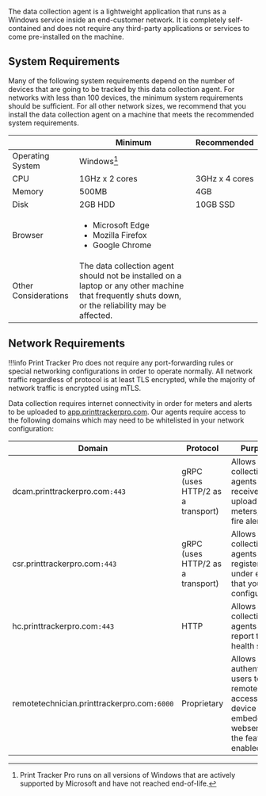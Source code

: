 The data collection agent is a lightweight application that runs as a Windows service inside an end-customer network. It is completely self-contained and does not require any third-party applications or services to come pre-installed on the machine.

## System Requirements
Many of the following system requirements depend on the number of devices that are going to be tracked by this data collection agent. For networks with less than 100 devices, the minimum system requirements should be sufficient. For all other network sizes, we recommend that you install the data collection agent on a machine that meets the recommended system requirements.

||Minimum|Recommended|
|--|--|--|
|Operating System|Windows[^1]||
|CPU|1GHz x 2 cores|3GHz x 4 cores|
|Memory|500MB|4GB|
|Disk|2GB HDD|10GB SSD|
|Browser|<ul><li>Microsoft Edge</li><li>Mozilla Firefox</li><li>Google Chrome</li></ul>||
|Other Considerations|The data collection agent should not be installed on a laptop or any other machine that frequently shuts down, or the reliability may be affected.||

## Network Requirements

!!!info
    Print Tracker Pro does not require any port-forwarding rules or special networking configurations in order to operate normally. All network traffic regardless of protocol is at least TLS encrypted, while the majority of network traffic is encrypted using mTLS.

Data collection requires internet connectivity in order for meters and alerts to be uploaded to [app.printtrackerpro.com](https://app.printtrackerpro.com). Our agents require access to the following domains which may need to be whitelisted in your network configuration:

|Domain|Protocol|Purpose|
|--|--|--|
|dcam.printtrackerpro.com`:443`|gRPC (uses HTTP/2 as a transport)|Allows data collection agents to receive jobs, upload meters, and fire alerts.|
|csr.printtrackerpro.com`:443`|gRPC (uses HTTP/2 as a transport)|Allows data collection agents to register under entities that you configure.|
|hc.printtrackerpro.com`:443`|HTTP|Allows data collection agents to report their health status.|
|remotetechnician.printtrackerpro.com`:6000`|Proprietary|Allows authenticated users to remotely access device embedded webservers if the feature is enabled.|

[^1]: Print Tracker Pro runs on all versions of Windows that are actively supported by Microsoft and have not reached end-of-life.
